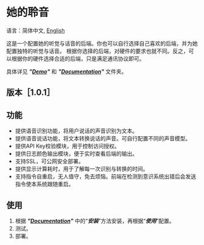 # 她的聆音

语言：简体中文, [English](/README.md)

这是一个配置她的听觉与话音的后端。你也可以自行选择自己喜欢的后端，并为她配置独特的听觉与话音。
根据你选择的后端，对硬件的要求也就不同。反之，可以根据你的硬件选择合适的后端，只是满足通讯协议即可。

具体详见 **_"[Demo](/Demo)"_** 和 **_"[Documentation](/Documentation)"_** 文件夹。

## 版本［1.0.1］

## 功能

- 提供语音识别功能，将用户说话的声音识别为文本。
- 提供语音说话功能，将文本转换说话的声音。可自行配置不同的声音模型。
- 提供API Key校验模块，用于控制访问授权。
- 提供日志颜色输出模块，便于实时查看后端的输出。
- 支持SSL，可公网安全部署。
- 提供显示计算耗时，用于了解每一次识别与转换的时间。
- 支持指令自重启，无人值守，免去烦恼。前端在检测到意识系统出错后会发送指令使本系统跟随重启。

## 使用

1. 根据 **_"[Documentation](/Documentation)"_** 中的“**_安装_**”方法安装，再根据“**_使用_**”配置。
2. 测试。
3. 部署。